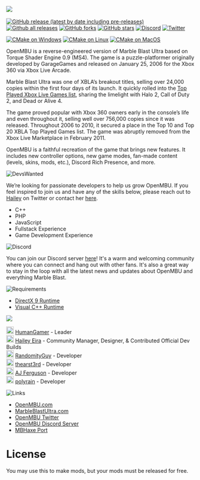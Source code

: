 <a href="https://marbleblastultra.com/"><img src="https://i.imgur.com/o0XkkgE.gif"></a>
<br>&nbsp;</br>
[![GitHub release (latest by date including pre-releases)](https://img.shields.io/github/v/release/MBU-Team/OpenMBU?include_prereleases&label=Release)](https://github.com/MBU-Team/OpenMBU/releases)
[![Github all releases](https://img.shields.io/github/downloads/MBU-Team/OpenMBU/total?color=blue&label=Downloads)](https://GitHub.com/MBU-Team/OpenMBU/releases/)
[![GitHub forks](https://img.shields.io/github/forks/MBU-Team/OpenMBU?label=Forks)](https://GitHub.com/MBU-Team/OpenMBU/network/)
[![GitHub stars](https://img.shields.io/github/stars/MBU-Team/OpenMBU?label=Stars)](https://GitHub.com/MBU-Team/OpenMBU/stargazers/)
[![Discord](https://img.shields.io/discord/265605947144142848?color=5865F2&label=Discord&logo=discord&logoColor=white)](https://discord.gg/SBqT5AxBaY)
[![Twitter](https://img.shields.io/twitter/follow/OpenMBU?style=social)](https://x.com/OpenMBU)


[![CMake on Windows](https://github.com/MBU-Team/OpenMBU/actions/workflows/cmake-windows.yml/badge.svg)](https://github.com/MBU-Team/OpenMBU/actions/workflows/cmake-windows.yml)
[![CMake on Linux](https://github.com/MBU-Team/OpenMBU/actions/workflows/cmake-linux.yml/badge.svg)](https://github.com/MBU-Team/OpenMBU/actions/workflows/cmake-linux.yml)
[![CMake on MacOS](https://github.com/MBU-Team/OpenMBU/actions/workflows/cmake-mac.yml/badge.svg)](https://github.com/MBU-Team/OpenMBU/actions/workflows/cmake-mac.yml)

OpenMBU is a reverse-engineered version of Marble Blast Ultra based on Torque Shader Engine 0.9 (MS4). The game is a puzzle-platformer originally developed by GarageGames and released on January 25, 2006 for the Xbox 360 via Xbox Live Arcade.

Marble Blast Ultra was one of XBLA’s breakout titles, selling over 24,000 copies within the first four days of its launch. It quickly rolled into the [Top Played Xbox Live Games list](https://news.xbox.com/en-us/2006/02/11/marble-blast-rolls-into-the-top-xbox-live-games-list/), sharing the limelight with Halo 2, Call of Duty 2, and Dead or Alive 4.

The game proved popular with Xbox 360 owners early in the console’s life and even throughout it, selling well over 756,000 copies since it was released. Throughout 2006 to 2010, it secured a place in the Top 10 and Top 20 XBLA Top Played Games list. The game was abruptly removed from the Xbox Live Marketplace in February 2011.

OpenMBU is a faithful recreation of the game that brings new features. It includes new controller options, new game modes, fan-made content (levels, skins, mods, etc.), Discord Rich Presence, and more.

![DevsWanted](https://i.imgur.com/ZI7dFR4.png)

We’re looking for passionate developers to help us grow OpenMBU. If you feel inspired to join us and have any of the skills below, please reach out to [Hailey](https://x.com/HaileyEira) on Twitter or contact her [here](https://haileyeira.com/contact/).

- C++
- PHP
- JavaScript
- Fullstack Experience
- Game Development Experience

![Discord](https://i.imgur.com/Qc7kc34.png)

You can join our Discord server [here](https://discord.gg/SBqT5AxBaY)! It's a warm and welcoming community where you can connect and hang out with other fans. It's also a great way to stay in the loop with all the latest news and updates about OpenMBU and everything Marble Blast.

![Requirements](https://i.imgur.com/Hvm4oqr.png)
- [DirectX 9 Runtime](https://www.microsoft.com/en-ca/download/details.aspx?id=8109)
- [Visual C++ Runtime](https://learn.microsoft.com/en-us/cpp/windows/latest-supported-vc-redist?view=msvc-170)

<a href="https://marbleblastultra.com/the-team/"><img src="https://i.imgur.com/C09RY9u.png"></a>

<img src="https://cdn.discordapp.com/emojis/1181352475983356005.webp?size=160&quality=lossless" alt="drawing" width="20"/> [HumanGamer](https://github.com/HumanGamer) - Leader<br>
<img src="https://cdn.discordapp.com/emojis/1181354802572177448.webp?size=160&quality=lossless" alt="drawing" width="20"/> [Hailey Eira](https://github.com/HaileyEira) - Community Manager, Designer, & Contributed Official Dev Builds<br>
<img src="https://cdn.discordapp.com/emojis/1181352478181163078.webp?size=160&quality=lossless" alt="drawing" width="20"/> [RandomityGuy](https://github.com/RandomityGuy) - Developer<br>
<img src="https://cdn.discordapp.com/emojis/1181352485386997862.webp?size=160&quality=lossless" alt="drawing" width="20"/> [thearst3rd](https://github.com/thearst3rd) - Developer<br>
<img src="https://cdn.discordapp.com/emojis/1181354799778779217.webp?size=160&quality=lossless" alt="drawing" width="20"/> [AJ Ferguson](https://github.com/AJ-Ferguson) - Developer<br>
<img src="https://cdn.discordapp.com/emojis/1181354800978346166.webp?size=160&quality=lossless" alt="drawing" width="20"/> [polyrain](https://github.com/polyrain) - Developer

![Links](https://i.imgur.com/BbTcOE9.png)

- [OpenMBU.com](https://openmbu.com)
- [MarbleBlastUltra.com](https://marbleblastultra.com)
- [OpenMBU Twitter](https://x.com/OpenMBU)
- [OpenMBU Discord Server](https://discord.gg/SBqT5AxBaY)
- [MBHaxe Port](https://github.com/RandomityGuy/MBHaxe/)

# License
You may use this to make mods, but your mods must be released for free.
